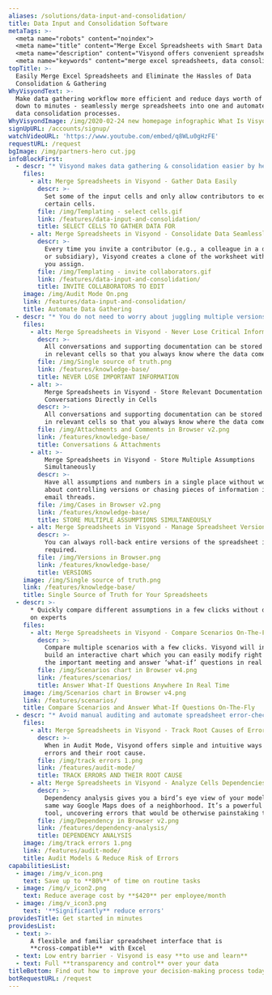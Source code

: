 ```yaml
---
aliases: /solutions/data-input-and-consolidation/
title: Data Input and Consolidation Software
metaTags: >-
  <meta name="robots" content="noindex">
  <meta name="title" content="Merge Excel Spreadsheets with Smart Data Consolidation Tool">
  <meta name="description" content="Visyond offers convenient spreadsheet data consolidation tools to help you merge Excel spreadsheets, consolidate spreadsheets into one and cut days worth of effort down to minutes.">
  <meta name="keywords" content="merge excel spreadsheets, data consolidation tools, merge spreadsheets, consolidate spreadsheets into one">
topTitle: >-
  Easily Merge Excel Spreadsheets and Eliminate the Hassles of Data
  Consolidation & Gathering
WhyVisyondText: >-
  Make data gathering workflow more efficient and reduce days worth of effort
  down to minutes - seamlessly merge spreadsheets into one and automate manual
  data consolidation processes.
WhyVisyondImage: /img/2020-02-24 new homepage infographic What Is Visyond.png
signUpURL: /accounts/signup/
watchVideoURL: 'https://www.youtube.com/embed/q8WLu0gHzFE'
requestURL: /request
bgImage: /img/partners-hero cut.jpg
infoBlockFirst:
  - descr: "* Visyond makes data gathering & consolidation easier by helping you avoid common issues that arise when collecting inputs:\r\n* Easily manage and work from one, single spreadsheet template\r\n* Instantly distribute templates among stakeholders without risking accidental data changes\r\n* You no longer need to spend long hours auditing and merging the spreadsheets\r\n"
    files:
      - alt: Merge Spreadsheets in Visyond - Gather Data Easily
        descr: >-
          Set some of the input cells and only allow contributors to edit
          certain cells.
        file: /img/Templating - select cells.gif
        link: /features/data-input-and-consolidation/
        title: SELECT CELLS TO GATHER DATA FOR
      - alt: Merge Spreadsheets in Visyond - Consolidate Data Seamlessly
        descr: >-
          Every time you invite a contributor (e.g., a colleague in a department
          or subsidiary), Visyond creates a clone of the worksheet with a name
          you assign.
        file: /img/Templating - invite collaborators.gif
        link: /features/data-input-and-consolidation/
        title: INVITE COLLABORATORS TO EDIT
    image: /img/Audit Mode On.png
    link: /features/data-input-and-consolidation/
    title: Automate Data Gathering
  - descr: "* You do not need to worry about juggling multiple versions of the spreadsheet while tracking inputs from multiple stakeholders\r\n* Solve data chaos and establish a single source of truth with Visyond’s intuitive scenario management interface\r\n* Store all inputs, attachments and conversations directly in the relevant cells\r\n"
    files:
      - alt: Merge Spreadsheets in Visyond - Never Lose Critical Information
        descr: >-
          All conversations and supporting documentation can be stored directly
          in relevant cells so that you always know where the data comes from.
        file: /img/Single source of truth.png
        link: /features/knowledge-base/
        title: NEVER LOSE IMPORTANT INFORMATION
      - alt: >-
          Merge Spreadsheets in Visyond - Store Relevant Documentation and
          Conversations Directly in Cells
        descr: >-
          All conversations and supporting documentation can be stored directly
          in relevant cells so that you always know where the data comes from.
        file: /img/Attachments and Comments in Browser v2.png
        link: /features/knowledge-base/
        title: Conversations & Attachments
      - alt: >-
          Merge Spreadsheets in Visyond - Store Multiple Assumptions
          Simultaneously
        descr: >-
          Have all assumptions and numbers in a single place without worrying
          about controlling versions or chasing pieces of information in long
          email threads.
        file: /img/Cases in Browser v2.png
        link: /features/knowledge-base/
        title: STORE MULTIPLE ASSUMPTIONS SIMULTANEOUSLY
      - alt: Merge Spreadsheets in Visyond - Manage Spreadsheet Versions
        descr: >-
          You can always roll-back entire versions of the spreadsheet if
          required.
        file: /img/Versions in Browser.png
        link: /features/knowledge-base/
        title: VERSIONS
    image: /img/Single source of truth.png
    link: /features/knowledge-base/
    title: Single Source of Truth for Your Spreadsheets
  - descr: >-
      * Quickly compare different assumptions in a few clicks without depending
      on experts
    files:
      - alt: Merge Spreadsheets in Visyond - Compare Scenarios On-The-Fly
        descr: >-
          Compare multiple scenarios with a few clicks. Visyond will instantly
          build an interactive chart which you can easily modify right there at
          the important meeting and answer ‘what-if’ questions in real time.
        file: /img/Scenarios chart in Browser v4.png
        link: /features/scenarios/
        title: Answer What-If Questions Anywhere In Real Time
    image: /img/Scenarios chart in Browser v4.png
    link: /features/scenarios/
    title: Compare Scenarios and Answer What-If Questions On-The-Fly
  - descr: "* Avoid manual auditing and automate spreadsheet error-checking in a few clicks \r\n* Quickly identify root causes of errors\r\n* Visually navigate cell dependencies\r\n* Enjoy auto-formatting and human-readable formula names\r\n"
    files:
      - alt: Merge Spreadsheets in Visyond - Track Root Causes of Errors
        descr: >-
          When in Audit Mode, Visyond offers simple and intuitive ways to track
          errors and their root cause.
        file: /img/track errors 1.png
        link: /features/audit-mode/
        title: TRACK ERRORS AND THEIR ROOT CAUSE
      - alt: Merge Spreadsheets in Visyond - Analyze Cells Dependencies
        descr: >-
          Dependency analysis gives you a bird’s eye view of your model in the
          same way Google Maps does of a neighborhood. It’s a powerful auditing
          tool, uncovering errors that would be otherwise painstaking to catch.
        file: /img/Dependency in Browser v2.png
        link: /features/dependency-analysis/
        title: DEPENDENCY ANALYSIS
    image: /img/track errors 1.png
    link: /features/audit-mode/
    title: Audit Models & Reduce Risk of Errors
capabilitiesList:
  - image: /img/v_icon.png
    text: Save up to **80%** of time on routine tasks
  - image: /img/v_icon2.png
    text: Reduce average cost by **$420** per employee/month
  - image: /img/v_icon3.png
    text: '**Significantly** reduce errors'
providesTitle: Get started in minutes
providesList:
  - text: >-
      A flexible and familiar spreadsheet interface that is
      **cross-compatible**  with Excel
  - text: Low entry barrier - Visyond is easy **to use and learn**
  - text: Full **transparency and control** over your data
titleBottom: Find out how to improve your decision-making process today
botRequestURL: /request
---
```


